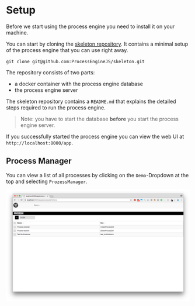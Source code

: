 # Setup

Before we start using the process engine you need to install it on your machine.

You can start by cloning the [skeleton repository](https://github.com/ProcessEngineJS/skeleton). It contains a minimal setup of the process engine that you can use right away.

```
git clone git@github.com:ProcessEngineJS/skeleton.git
```

The repository consists of two parts:
* a docker container with the process engine database 
* the process engine server

The skeleton repository contains a `README.md` that explains the detailed steps required to run the process engine.

> Note: you have to start the database **before** you start the process engine server.

If you successfully started the process engine you can view the web UI at `http://localhost:8000/app`.

## Process Manager

You can view a list of all processes by clicking on the `Demo`-Dropdown at the top and selecting `ProzessManager`.

![Process Manager](images/process-manager.png)